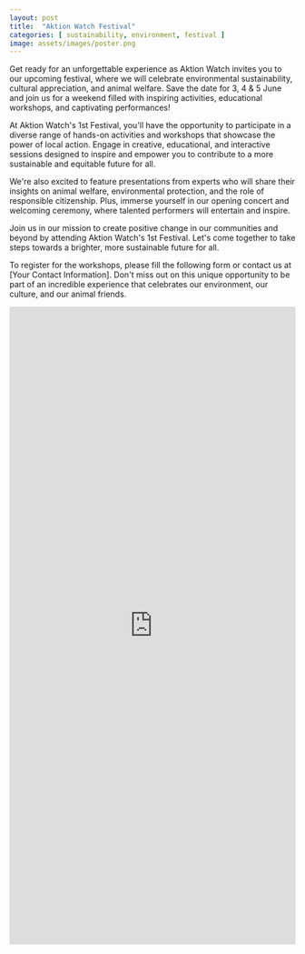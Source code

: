 ```yaml
---
layout: post
title:  "Aktion Watch Festival"
categories: [ sustainability, environment, festival ]
image: assets/images/poster.png
---
```

Get ready for an unforgettable experience as Aktion Watch invites you to our upcoming festival, where we will celebrate environmental sustainability, cultural appreciation, and animal welfare. Save the date for 3, 4 & 5 June and join us for a weekend filled with inspiring activities, educational workshops, and captivating performances!

At Aktion Watch's 1st Festival, you'll have the opportunity to participate in a diverse range of hands-on activities and workshops that showcase the power of local action. Engage in creative, educational, and interactive sessions designed to inspire and empower you to contribute to a more sustainable and equitable future for all.

We're also excited to feature presentations from experts who will share their insights on animal welfare, environmental protection, and the role of responsible citizenship. Plus, immerse yourself in our opening concert and welcoming ceremony, where talented performers will entertain and inspire.

Join us in our mission to create positive change in our communities and beyond by attending Aktion Watch's 1st Festival. Let's come together to take steps towards a brighter, more sustainable future for all.

To register for the workshops, please fill the following form or contact us at [Your Contact Information]. Don't miss out on this unique opportunity to be part of an incredible experience that celebrates our environment, our culture, and our animal friends.

<iframe src="https://docs.google.com/forms/d/e/1FAIpQLSdC_p2sMRBCg2cB9WD051ZHV903CLTN4NOxwzO9xv7WTZMWpg/viewform?embedded=true" width="100%" height="1122" frameborder="0" marginheight="0" marginwidth="0"></iframe>


